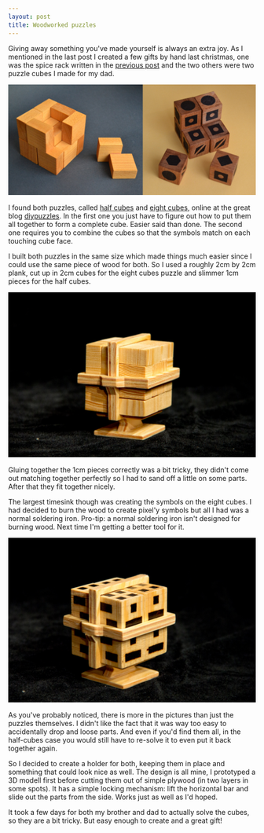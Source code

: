 ```yaml
---
layout: post
title: Woodworked puzzles
---
```


Giving away something you've made yourself is always an extra joy. As I mentioned in the last post I created a few gifts by hand last christmas, one was the spice rack written in the [previous post](/2017/12/12/Woodworked_spices.html) and the two others were two puzzle cubes I made for my dad.

[![noBorderImage](/images/cube_puzzles_inspiration.png)](/images/cube_puzzles_inspiration.png)

I found both puzzles, called [half cubes](https://diypuzzles.wordpress.com/2015/03/20/half-cubes/) and [eight cubes](https://diypuzzles.wordpress.com/2015/06/13/eight-cubes/comment-page-1/), online at the great blog [diypuzzles](https://diypuzzles.wordpress.com/). In the first one you just have to figure out how to put them all together to form a complete cube. Easier said than done. The second one requires you to combine the cubes so that the symbols match on each touching cube face.

I built both puzzles in the same size which made things much easier since I could use the same piece of wood for both. So I used a roughly 2cm by 2cm plank, cut up in 2cm cubes for the eight cubes puzzle and slimmer 1cm pieces for the half cubes.

[![noBorderImage](/images/cube_puzzle_2.png)](/images/cube_puzzle_2.png)

Gluing together the 1cm pieces correctly was a bit tricky, they didn't come out matching together perfectly so I had to sand off a little on some parts. After that they fit together nicely.

The largest timesink though was creating the symbols on the eight cubes. I had decided to burn the wood to create pixel'y symbols but all I had was a normal soldering iron. Pro-tip: a normal soldering iron isn't designed for burning wood. Next time I'm getting a better tool for it.

[![noBorderImage](/images/cube_puzzle_1.png)](/images/cube_puzzle_1.png)

As you've probably noticed, there is more in the pictures than just the puzzles themselves. I didn't like the fact that it was way too easy to accidentally drop and loose parts. And even if you'd find them all, in the half-cubes case you would still have to re-solve it to even put it back together again.

So I decided to create a holder for both, keeping them in place and something that could look nice as well. The design is all mine, I prototyped a 3D modell first before cutting them out of simple plywood (in two layers in some spots). It has a simple locking mechanism: lift the horizontal bar and slide out the parts from the side. Works just as well as I'd hoped.

It took a few days for both my brother and dad to actually solve the cubes, so they are a bit tricky. But easy enough to create and a great gift!